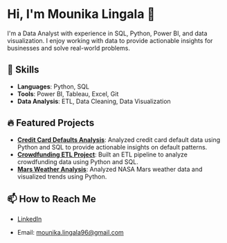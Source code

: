 # Hi, I'm Mounika Lingala 👋

I'm a Data Analyst with experience in SQL, Python, Power BI, and data visualization. I enjoy working with data to provide actionable insights for businesses and solve real-world problems.

## 🚀 Skills
- **Languages**: Python, SQL
- **Tools**: Power BI, Tableau, Excel, Git
- **Data Analysis**: ETL, Data Cleaning, Data Visualization

## 🔥 Featured Projects
- [**Credit Card Defaults Analysis**](https://github.com/yourusername/creditcard-defaults-project): Analyzed credit card default data using Python and SQL to provide actionable insights on default patterns.
- [**Crowdfunding ETL Project**](https://github.com/yourusername/Crowdfunding_ETL): Built an ETL pipeline to analyze crowdfunding data using Python and SQL.
- [**Mars Weather Analysis**](https://github.com/yourusername/Mars-Weather-Analysis): Analyzed NASA Mars weather data and visualized trends using Python.

## 📫 How to Reach Me
- [LinkedIn](www.linkedin.com/in/mounikalingalada)

- Email: mounika.lingala96@gmail.com



